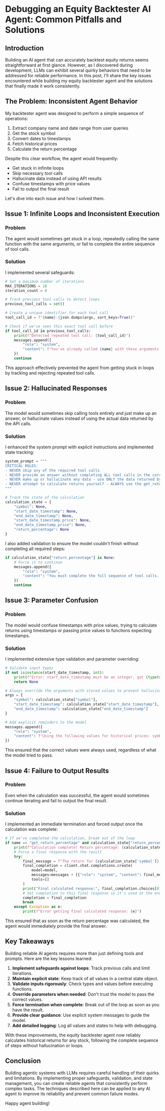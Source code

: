 # Debugging an Equity Backtester AI Agent: Common Pitfalls and Solutions

## Introduction

Building an AI agent that can accurately backtest equity returns seems straightforward at first glance. However, as I discovered during development, LLMs can exhibit several quirky behaviors that need to be addressed for reliable performance. In this post, I'll share the key issues encountered while building my equity backtester agent and the solutions that finally made it work consistently.

## The Problem: Inconsistent Agent Behavior

My backtester agent was designed to perform a simple sequence of operations:
1. Extract company name and date range from user queries
2. Get the stock symbol
3. Convert dates to timestamps
4. Fetch historical prices
5. Calculate the return percentage

Despite this clear workflow, the agent would frequently:
- Get stuck in infinite loops
- Skip necessary tool calls
- Hallucinate data instead of using API results
- Confuse timestamps with price values
- Fail to output the final result

Let's dive into each issue and how I solved them.

## Issue 1: Infinite Loops and Inconsistent Execution

### Problem
The agent would sometimes get stuck in a loop, repeatedly calling the same function with the same arguments, or fail to complete the entire sequence of tool calls.

### Solution
I implemented several safeguards:
```python
# Set a maximum number of iterations
MAX_ITERATIONS = 10
iteration_count = 0

# Track previous tool calls to detect loops
previous_tool_calls = set()

# Create a unique identifier for each tool call
tool_call_id = f"{name}:{json.dumps(args, sort_keys=True)}"

# Check if we've seen this exact tool call before
if tool_call_id in previous_tool_calls:
    print(f"Detected repeated tool call: {tool_call_id}")
    messages.append({
        "role": "system", 
        "content": f"You've already called {name} with these arguments..."
    })
    continue
```

This approach effectively prevented the agent from getting stuck in loops by tracking and rejecting repeated tool calls.

## Issue 2: Hallucinated Responses

### Problem
The model would sometimes skip calling tools entirely and just make up an answer, or hallucinate values instead of using the actual data returned by the API calls.

### Solution
I enhanced the system prompt with explicit instructions and implemented state tracking:

```python
system_prompt = """
CRITICAL RULES:
- NEVER skip any of the required tool calls
- NEVER provide an answer without completing ALL tool calls in the correct sequence
- NEVER make up or hallucinate any data - use ONLY the data returned by the tools
- NEVER attempt to calculate returns yourself - ALWAYS use the get_return_percentage tool
"""

# Track the state of the calculation
calculation_state = {
    "symbol": None,
    "start_date_timestamp": None,
    "end_date_timestamp": None,
    "start_date_timestamp_price": None,
    "end_date_timestamp_price": None,
    "return_percentage": None
}
```

I also added validation to ensure the model couldn't finish without completing all required steps:

```python
if calculation_state["return_percentage"] is None:
    # Force it to continue
    messages.append({
        "role": "system",
        "content": "You must complete the full sequence of tool calls..."
    })
    continue
```

## Issue 3: Parameter Confusion

### Problem
The model would confuse timestamps with price values, trying to calculate returns using timestamps or passing price values to functions expecting timestamps.

### Solution
I implemented extensive type validation and parameter overriding:

```python
# Validate input types
if not isinstance(start_date_timestamp, int):
    print(f"Error: start_date_timestamp must be an integer, got {type(start_date_timestamp)}")
    return None

# Always override the arguments with stored values to prevent hallucination
args = {
    "symbol": calculation_state["symbol"],
    "start_date_timestamp": calculation_state["start_date_timestamp"],
    "end_date_timestamp": calculation_state["end_date_timestamp"]
}

# Add explicit reminders to the model
messages.append({
    "role": "system",
    "content": f"Using the following values for historical prices: symbol={calculation_state['symbol']}, start_timestamp={calculation_state['start_date_timestamp']}, end_timestamp={calculation_state['end_date_timestamp']}"
})
```

This ensured that the correct values were always used, regardless of what the model tried to pass.

## Issue 4: Failure to Output Results

### Problem
Even when the calculation was successful, the agent would sometimes continue iterating and fail to output the final result.

### Solution
I implemented an immediate termination and forced output once the calculation was complete:

```python
# If we've completed the calculation, break out of the loop
if name == "get_return_percentage" and calculation_state["return_percentage"] is not None:
    print(f"Calculation complete! Return percentage: {calculation_state['return_percentage']}%")
    # Force a final response with the result
    try:
        final_message = f"The return for {calculation_state['symbol']} from {messages[1]['content']} was {calculation_state['return_percentage']}%."
        final_completion = client.chat.completions.create(
            model=model,
            messages=messages + [{"role": "system", "content": final_message}],
            tools=[]
        )
        print("Final calculated response:", final_completion.choices[0].message.content)
        # Set completion to this final response so it's used at the end
        completion = final_completion
        break
    except Exception as e:
        print(f"Error getting final calculated response: {e}")
```

This ensured that as soon as the return percentage was calculated, the agent would immediately provide the final answer.

## Key Takeaways

Building reliable AI agents requires more than just defining tools and prompts. Here are the key lessons learned:

1. **Implement safeguards against loops**: Track previous calls and limit iterations.
2. **Maintain explicit state**: Keep track of all values in a central state object.
3. **Validate inputs rigorously**: Check types and values before executing functions.
4. **Override parameters when needed**: Don't trust the model to pass the correct values.
5. **Force termination when complete**: Break out of the loop as soon as you have the result.
6. **Provide clear guidance**: Use explicit system messages to guide the model.
7. **Add detailed logging**: Log all values and states to help with debugging.

With these improvements, the equity backtester agent now reliably calculates historical returns for any stock, following the complete sequence of steps without hallucination or loops.

## Conclusion

Building agentic systems with LLMs requires careful handling of their quirks and limitations. By implementing proper safeguards, validation, and state management, you can create reliable agents that consistently perform complex tasks. The techniques described here can be applied to any AI agent to improve its reliability and prevent common failure modes.

Happy agent building! 